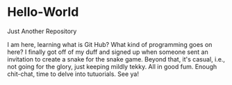 # Hello-World
Just Another Repository

I am here, learning what is Git Hub? What kind of programming goes on here? I finally got off of my duff and signed up when someone sent an invitation to create a snake for the snake game. Beyond that, it's casual, i.e., not going for the glory, just keeping mildly tekky. All in good fum. Enough chit-chat, time to delve into tutuorials. See ya!
